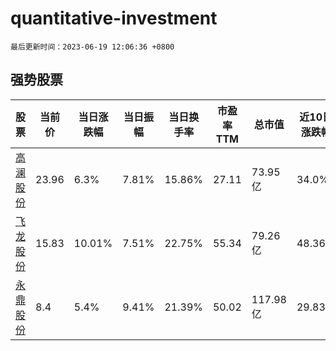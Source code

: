 # quantitative-investment

`最后更新时间：2023-06-19 12:06:36 +0800`

## 强势股票

|股票|当前价|当日涨跌幅|当日振幅|当日换手率|市盈率TTM|总市值|近10日涨跌幅|
|----|----|----|----|----|----|----|----|
|[高澜股份](https://xueqiu.com/S/SZ300499)|23.96|6.3%|7.81%|15.86%|27.11|73.95亿|34.0%|
|[飞龙股份](https://xueqiu.com/S/SZ002536)|15.83|10.01%|7.51%|22.75%|55.34|79.26亿|48.36%|
|[永鼎股份](https://xueqiu.com/S/SH600105)|8.4|5.4%|9.41%|21.39%|50.02|117.98亿|29.83%|
